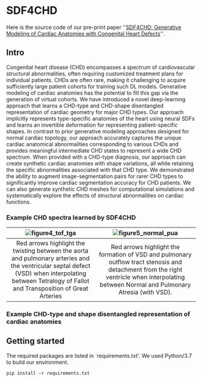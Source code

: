 # SDF4CHD

Here is the source code of our pre-print paper ''[SDF4CHD: Generative Modeling of Cardiac Anatomies with Congenital Heart Defects](https://arxiv.org/abs/2311.00332)''. 

## Intro
Congenital heart disease (CHD) encompasses a spectrum of cardiovascular structural abnormalities, often requiring customized treatment plans for individual patients. CHDs are often rare, making it challenging to acquire sufficiently large patient cohorts for training such DL models. Generative modeling of cardiac anatomies has the potential to fill this gap via the generation of virtual cohorts. We have introduced a novel deep-learning approach that learns a CHD-type and CHD-shape disentangled representation of cardiac geometry for major CHD types. Our approach implicitly represents type-specific anatomies of the heart using neural SDFs and learns an invertible deformation for representing patient-specific shapes. In contrast to prior generative modeling approaches designed for normal cardiac topology, our approach accurately captures the unique cardiac anatomical abnormalities corresponding to various CHDs and provides meaningful intermediate CHD states to represent a wide CHD spectrum. When provided with a CHD-type diagnosis, our approach can create synthetic cardiac anatomies with shape variations, all while retaining the specific abnormalities associated with that CHD type. We demonstrated the ability to augment image-segmentation pairs for rarer CHD types to significantly improve cardiac segmentation accuracy for CHD patients. We can also generate synthetic CHD meshes for computational simulations and systematically explore the effects of structural abnormalities on cardiac functions.

### Example CHD spectra learned by SDF4CHD
|![figure4_tof_tga](https://github.com/fkong7/SDF4CHD/assets/31931939/ec3e837e-ae68-4f5d-b53c-979e44555457)|![figure5_normal_pua](https://github.com/fkong7/SDF4CHD/assets/31931939/c239b2d9-1596-4255-8b9e-ac5c206a7408)|
|:-:|:-:|
|Red arrows highlight the twisting between the aorta and pulmonary arteries and the ventricular septal defect (VSD) when interpolating between Tetralogy of Fallot and Transposition of Great Arteries|Red arrows highlight the formation of VSD and pulmonary outflow tract stenosis and detachment from the right ventricle when interpolating between Normal and Pulmonary Atresia (with VSD).|

### Example CHD-type and shape disentangled representation of cardiac anatomies

## Getting started 
The required packages are listed in `requirements.txt'. We used Python/3.7 to build our environment. 
 ```
pip install -r requirements.txt
 ```

